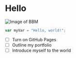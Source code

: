 # Hello

![Image of BBM](https://cdn.tatlerasia.com/tatlerasia/i/2022/10/24133927-marcos-ferdinand-jr_cover_1000x1500.jpg)

``` javascript
var myVar = "Hello, world!";
```

- [ ] Turn on GitHub Pages
- [ ] Outline my portfolio
- [ ] Introduce myself to the world
